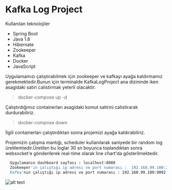 # Kafka Log Project

Kullanılan teknolojiler 
  - Spring Boot
  - Java 1.8
  - Hibernate
  - Zookeeper
  - Kafka
  - Docker
  - JavaScript
  
  Uygulamamızı çalıştırabilmek için zookeeper ve kafkayı ayağa kaldırmamız gerekmektedir.Bunun için terminalde KafkaLogProject ana dizininde iken asagidaki satiri calistirmak yeterli olacaktir.
  
  > docker-compose up -d
  
  Çalıştırdığımız containerları asagidaki komut satirini calistirarak durdurabiliriz.
  
  > docker-compose down
  
  İlgili containerları çalıştırdıktan sonra projemizi ayağa kaldırabiliriz.
  
  Projemizin çalışma mantığı, scheduler kullanılarak saniyede bir random log üretilemtedir.Üretilen bu loglar 30 sn boyunca toplandıktan sonra websocket'e gönderilerek real-time olarak line chart'da gösterilmektedir.
  
  
```sh
  Uygulamanın dashboard sayfası : localhost:8080
  Zookeeper'ın çalıştığı ip adresi ve port numarası :  192.168.99.100:2181
  Kafka'nın çalıştığı ip adresi ve port numarası : 192.168.99.100:9092
```

![alt text](https://pasteboard.co/26221779-9e04-4c76-82d7-cde5b0d15af8)

